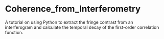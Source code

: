# Coherence_from_Interferometry
A tutorial on using Python to extract the fringe contrast from an interferogram and calculate the temporal decay of the first-order correlation function.
